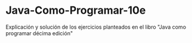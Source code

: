# Java-Como-Programar-10e
Explicación y solución de los ejercicios planteados en el libro "Java como programar décima edición" 
